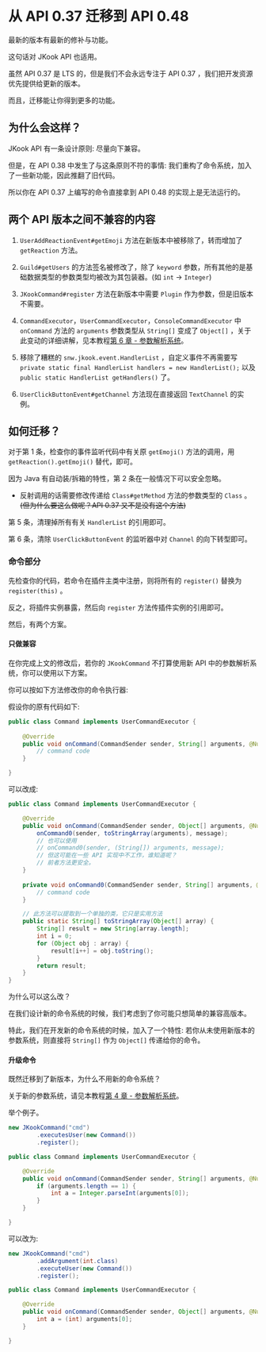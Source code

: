 # 从 API 0.37 迁移到 API 0.48

最新的版本有最新的修补与功能。

这句话对 JKook API 也适用。

虽然 API 0.37 是 LTS 的，但是我们不会永远专注于 API 0.37 ，我们把开发资源优先提供给更新的版本。

而且，迁移能让你得到更多的功能。

## 为什么会这样？

JKook API 有一条设计原则: 尽量向下兼容。

但是，在 API 0.38 中发生了与这条原则不符的事情: 我们重构了命令系统，加入了一些新功能，因此推翻了旧代码。

所以你在 API 0.37 上编写的命令直接拿到 API 0.48 的实现上是无法运行的。

## 两个 API 版本之间不兼容的内容

1. `UserAddReactionEvent#getEmoji` 方法在新版本中被移除了，转而增加了 `getReaction` 方法。

2. `Guild#getUsers` 的方法签名被修改了，除了 `keyword` 参数，所有其他的是基础数据类型的参数类型均被改为其包装器。(如 `int` -> `Integer`)

3. `JKookCommand#register` 方法在新版本中需要 `Plugin` 作为参数，但是旧版本不需要。

4. `CommandExecutor`，`UserCommandExecutor`，`ConsoleCommandExecutor` 中 `onCommand` 方法的 `arguments` 参数类型从 `String[]` 变成了 `Object[]` ，关于此变动的详细讲解，见本教程[第 6 章 - 参数解析系统](ch_6/README.md#参数解析系统)。

5. 移除了糟糕的 `snw.jkook.event.HandlerList` ，自定义事件不再需要写 `private static final HandlerList handlers = new HandlerList();` 以及 `public static HandlerList getHandlers()` 了。

6. `UserClickButtonEvent#getChannel` 方法现在直接返回 `TextChannel` 的实例。


## 如何迁移？

对于第 1 条，检查你的事件监听代码中有关原 `getEmoji()` 方法的调用，用 `getReaction().getEmoji()` 替代，即可。

因为 Java 有自动装/拆箱的特性，第 2 条在一般情况下可以安全忽略。
* 反射调用的话需要修改传递给 `Class#getMethod` 方法的参数类型的 `Class` 。~~(但为什么要这么做呢？API 0.37 又不是没有这个方法)~~

第 5 条，清理掉所有有关 `HandlerList` 的引用即可。

第 6 条，清除 `UserClickButtonEvent` 的监听器中对 `Channel` 的向下转型即可。

### 命令部分

先检查你的代码，若命令在插件主类中注册，则将所有的 `register()` 替换为 `register(this)` 。

反之，将插件实例暴露，然后向 `register` 方法传插件实例的引用即可。

然后，有两个方案。

#### 只做兼容

在你完成上文的修改后，若你的 `JKookCommand` 不打算使用新 API 中的参数解析系统，你可以使用以下方案。

你可以按如下方法修改你的命令执行器:

假设你的原有代码如下:

```java
public class Command implements UserCommandExecutor {
    
    @Override
    public void onCommand(CommandSender sender, String[] arguments, @Nullable Message message) {
        // command code
    }

}
```

可以改成:

```java
public class Command implements UserCommandExecutor {

    @Override
    public void onCommand(CommandSender sender, Object[] arguments, @Nullable Message message) {
        onCommand0(sender, toStringArray(arguments), message);
        // 也可以使用
        // onCommand0(sender, (String[]) arguments, message);
        // 但这可能在一些 API 实现中不工作，谁知道呢？
        // 前者方法更安全。
    }
    
    private void onCommand0(CommandSender sender, String[] arguments, @Nullable Message message) {
        // command code
    }

    // 此方法可以提取到一个单独的类，它只是实用方法
    public static String[] toStringArray(Object[] array) {
        String[] result = new String[array.length];
        int i = 0;
        for (Object obj : array) {
            result[i++] = obj.toString();
        }
        return result;
    }
}
```

为什么可以这么改？

在我们设计新的命令系统的时候，我们考虑到了你可能只想简单的兼容高版本。

特此，我们在开发新的命令系统的时候，加入了一个特性: 若你从未使用新版本的参数系统，则直接将 `String[]` 作为 `Object[]` 传递给你的命令。

#### 升级命令

既然迁移到了新版本，为什么不用新的命令系统？

关于新的参数系统，请见本教程[第 4 章 - 参数解析系统](ch_6/README.md#参数解析系统)。

举个例子。

```java
new JKookCommand("cmd")
        .executesUser(new Command())
        .register();
```

```java
public class Command implements UserCommandExecutor {

    @Override
    public void onCommand(CommandSender sender, String[] arguments, @Nullable Message message) {
        if (arguments.length == 1) {
            int a = Integer.parseInt(arguments[0]);
        }
    }

}
```

可以改为:

```java
new JKookCommand("cmd")
        .addArgument(int.class)
        .executeUser(new Command())
        .register();
```

```java
public class Command implements UserCommandExecutor {

    @Override
    public void onCommand(CommandSender sender, Object[] arguments, @Nullable Message message) {
        int a = (int) arguments[0];
    }

}
```
